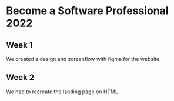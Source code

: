 # Become a Software Professional 2022
## Week 1
We created a design and screenflow with figma for the website.
## Week 2
We had to recreate the landing page on HTML.
